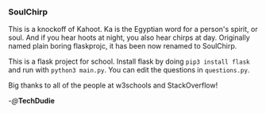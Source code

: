 ### SoulChirp

This is a knockoff of Kahoot. Ka is the Egyptian word for a person's spirit, or soul. And if you hear hoots at night, you also hear chirps at day. Originally named plain boring flaskprojc, it has been now renamed to SoulChirp.

This is a flask project for school. Install flask by doing `pip3 install flask` and run with `python3 main.py`. You can edit the questions in `questions.py`.

Big thanks to all of the people at w3schools and StackOverflow!

-*@*__TechDudie__
